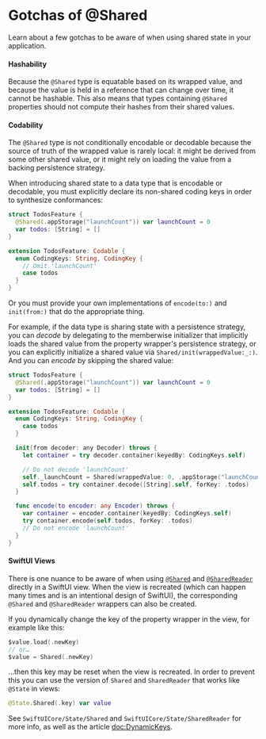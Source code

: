 # Gotchas of @Shared

Learn about a few gotchas to be aware of when using shared state in your application.

#### Hashability

Because the `@Shared` type is equatable based on its wrapped value, and because the value is held 
in a reference that can change over time, it cannot be hashable. This also means that types
containing `@Shared` properties should not compute their hashes from their shared values.

#### Codability

The `@Shared` type is not conditionally encodable or decodable because the source of truth of the 
wrapped value is rarely local: it might be derived from some other shared value, or it might rely on 
loading the value from a backing persistence strategy.

When introducing shared state to a data type that is encodable or decodable, you must explicitly
declare its non-shared coding keys in order to synthesize conformances:

```swift
struct TodosFeature {
  @Shared(.appStorage("launchCount")) var launchCount = 0
  var todos: [String] = []
}

extension TodosFeature: Codable {
  enum CodingKeys: String, CodingKey {
    // Omit 'launchCount'
    case todos
  }
}
```

Or you must provide your own implementations of `encode(to:)` and `init(from:)` that do the
appropriate thing.

For example, if the data type is sharing state with a persistence strategy, you can _decode_ by 
delegating to the memberwise initializer that implicitly loads the shared value from the property 
wrapper's persistence strategy, or you can explicitly initialize a shared value via
``Shared/init(wrappedValue:_:)``. And you can _encode_ by skipping the shared value:

```swift
struct TodosFeature {
  @Shared(.appStorage("launchCount")) var launchCount = 0
  var todos: [String] = []
}

extension TodosFeature: Codable {
  enum CodingKeys: String, CodingKey {
    case todos
  }

  init(from decoder: any Decoder) throws {
    let container = try decoder.container(keyedBy: CodingKeys.self)

    // Do not decode 'launchCount'
    self._launchCount = Shared(wrappedValue: 0, .appStorage("launchCount"))
    self.todos = try container.decode([String].self, forKey: .todos)
  }

  func encode(to encoder: any Encoder) throws {
    var container = encoder.container(keyedBy: CodingKeys.self)
    try container.encode(self.todos, forKey: .todos)
    // Do not encode 'launchCount'
  }
}
```

#### SwiftUI Views

There is one nuance to be aware of when using [`@Shared`](<doc:Shared>) and 
[`@SharedReader`](<doc:SharedReader>) directly in a SwiftUI view. When the view is recreated 
(which can happen many times and is an intentional design of SwiftUI), the corresponding 
`@Shared` and `@SharedReader` wrappers can also be created.

If you dynamically change the key of the property wrapper in the view, for example like this:

```swift
$value.load(.newKey)
// or…
$value = Shared(.newKey)
```

…then this key may be reset when the view is recreated. In order to prevent this you can use the
version of `Shared` and `SharedReader` that works like `@State` in views:

```swift
@State.Shared(.key) var value
```

See ``SwiftUICore/State/Shared`` and ``SwiftUICore/State/SharedReader`` for more info, as well
as the article <doc:DynamicKeys>.
